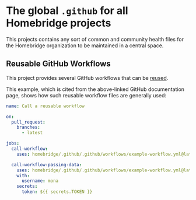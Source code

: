 # The global `.github` for all Homebridge projects

This projects contains any sort of common and community health files for the Homebridge organization
to be maintained in a central space.

## Reusable GitHub Workflows

This project provides several GitHub workflows that can be [reused](https://docs.github.com/en/actions/learn-github-actions/reusing-workflows).

This example, which is cited from the above-linked GitHub documentation page, shows how such
reusable workflow files are generally used:

```yaml
name: Call a reusable workflow

on:
  pull_request:
    branches:
      - latest

jobs:
  call-workflow:
    uses: homebridge/.github/.github/workflows/example-workflow.yml@latest

  call-workflow-passing-data:
    uses: homebridge/.github/.github/workflows/example-workflow.yml@latest
    with:
      username: mona
    secrets:
      token: ${{ secrets.TOKEN }}
```
